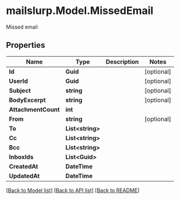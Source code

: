 # mailslurp.Model.MissedEmail
Missed email
## Properties

Name | Type | Description | Notes
------------ | ------------- | ------------- | -------------
**Id** | **Guid** |  | [optional] 
**UserId** | **Guid** |  | [optional] 
**Subject** | **string** |  | [optional] 
**BodyExcerpt** | **string** |  | [optional] 
**AttachmentCount** | **int** |  | 
**From** | **string** |  | [optional] 
**To** | **List&lt;string&gt;** |  | 
**Cc** | **List&lt;string&gt;** |  | 
**Bcc** | **List&lt;string&gt;** |  | 
**InboxIds** | **List&lt;Guid&gt;** |  | 
**CreatedAt** | **DateTime** |  | 
**UpdatedAt** | **DateTime** |  | 

[[Back to Model list]](../README#documentation-for-models) [[Back to API list]](../README#documentation-for-api-endpoints) [[Back to README]](../README)

